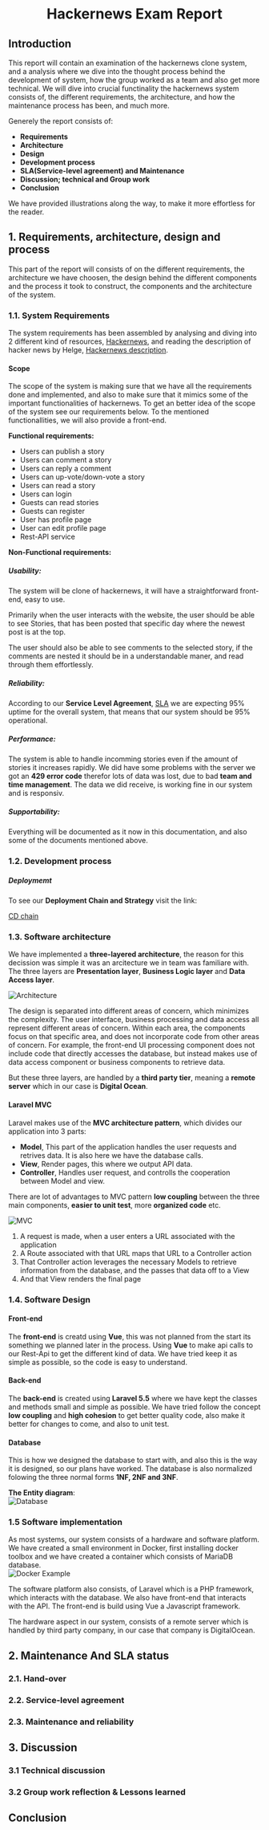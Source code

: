 <h1 align="center"> Hackernews Exam Report </h1>

## Introduction
This report will contain an examination of the hackernews clone system, and a analysis where we dive into the thought process behind the development of system, how the group worked as a team and also get more technical. 
We will dive into crucial functinality the hackernews system consists of, the different requirements, the architecture, and how the maintenance process has been, and much more. 

Generely the report consists of:
+ **Requirements** 
+ **Architecture** 
+ **Design** 
+ **Development process**
+ **SLA(Service-level agreement) and Maintenance**  
+ **Discussion; technical and Group work**
+ **Conclusion** 

We have provided illustrations along the way, to make it more effortless for the reader.  

## 1. Requirements, architecture, design and process
This part of the report will consists of on the different requirements, the architecture we have choosen, the design behind the different components and the process it took to construct, the components and the architecture of the system.   
### 1.1. System Requirements 
The system requirements has been assembled by analysing and diving into 2 different kind of resources, [Hackernews](https://news.ycombinator.com), and reading the description of hacker news by Helge, [Hackernews description](https://github.com/datsoftlyngby/soft2017fall-lsd-teaching-material/blob/master/assignments/01-HN%20Clone%20Task%20Description.ipynb ). 

#### Scope 
The scope of the system is making sure that we have all the requirements done and implemented, and also to make sure that it mimics some of the important functionalities of hackernews. To get an better idea of the scope of the system see our requirements below. To the mentioned functionallities, we will also provide a front-end.   

**Functional requirements:**
+ Users can publish a story
+ Users can comment a story
+ Users can reply a comment
+ Users can up-vote/down-vote a story
+ Users can read a story
+ Users can login
+ Guests can read stories
+ Guests can register
+ User has profile page
+ User can edit profile page
+ Rest-API service

**Non-Functional requirements:**
##### Usability: 
The system will be clone of hackernews, it will have a straightforward front-end, easy to use. 

Primarily when the user interacts with the website, the user should be able to see Stories, that has been posted that specific day where the newest post is at the top.    

The user should also be able to see comments to the selected story, if the comments are nested it should be in a understandable maner, and read through them effortlessly.   

##### Reliability:
According to our **Service Level Agreement**, [SLA](https://github.com/HakimiX/SLA) we are expecting 95% uptime for the overall system, that means that our system should be 95% operational. 

##### Performance:
The system is able to handle incomming stories even if the amount of stories it increases rapidly. 
We did have some problems with the server we got an **429 error code** therefor lots of data was lost, due to bad **team and time management**. The data we did receive, is working fine in our system and is responsiv.   

##### Supportability:
Everything will be documented as it now in this documentation, and also some of the documents mentioned above.  

### 1.2. Development process

##### Deploymemt
To see our **Deployment Chain and Strategy** visit the link:

[CD chain](https://github.com/bigstepdenmark/HackerNews/blob/master/cd-documentation.md)

### 1.3. Software architecture 
We have implemented a **three-layered architecture**, the reason for this decission was simple it was an arcitecture we in team was familiare with. 
The three layers are **Presentation layer**, **Business Logic layer** and **Data Access layer**. 

![Architecture](https://github.com/Mazlumsert1/Lsd-Report/blob/master/images/Architecture.jpg)

The design is separated into different areas of concern, which minimizes the complexity. The user interface, business processing and data access all represent different areas of concern. Within each area, the components focus on that specific area, and does not incorporate code from other areas of concern. For example, the front-end UI processing component does not include code that directly accesses the database, but instead makes use of data access component or business components to retrieve data.

But these three layers, are handled by a **third party tier**, meaning a **remote server** which in our case is **Digital Ocean**. 

#### Laravel MVC
Laravel makes use of the **MVC architecture pattern**, which divides our application into 3 parts:

+ **Model**, This part of the application handles the user requests and retrives data. It is also here we have the database calls.    
+ **View**, Render pages, this where we output API data.  
+ **Controller**, Handles user request, and controlls the cooperation between Model and view. 

There are lot of advantages to MVC pattern **low coupling** between the three main components, **easier to unit test**, more **organized code** etc.  

![MVC](https://github.com/Mazlumsert1/Lsd-Report/blob/master/images/MVC_Model.jpg)

1. A request is made, when a user enters a URL associated with the application
2. A Route associated with that URL maps that URL to a Controller action
3. That Controller action leverages the necessary Models to retrieve information from the database, and the passes that data off to a View
4. And that View renders the final page

### 1.4. Software Design 

#### Front-end
The **front-end** is creatd using **Vue**, this was not planned from the start its something we planned later in the process. Using **Vue** to make api calls to our Rest-Api to get the different kind of data. We have tried keep it as simple as possible, so the code is easy to understand.    

#### Back-end
The **back-end** is created using **Laravel 5.5** where we have kept the classes and methods small and simple as possible. We have tried follow the concept **low coupling** and **high cohesion** to get better quality code, also make it better for changes to come, and also to unit test.      

#### Database
This is how we designed the database to start with, and also this is the way it is designed, so our plans have worked. The database is also normalized folowing the three normal forms **1NF, 2NF and 3NF**.  

**The Entity diagram**:  
![Database](https://github.com/Mazlumsert1/Lsd-Report/blob/master/images/database.png)


### 1.5 Software implementation 
As most systems, our system consists of a hardware and software platform. 
We have created a small environment in Docker, first installing docker toolbox and we have created a container which consists of MariaDB database.   
![Docker Example](https://github.com/Mazlumsert1/Lsd-Report/blob/master/images/DockerCommand.JPG)

The software platform also consists, of Laravel which is a PHP framework, which interacts with the database. We also have front-end that interacts with the API. The front-end is build using Vue a Javascript framework. 

The hardware aspect in our system, consists of a remote server which is handled by third party company, in our case that company is DigitalOcean.    

## 2. Maintenance And SLA status 

### 2.1. Hand-over

### 2.2. Service-level agreement

### 2.3. Maintenance and reliability


## 3. Discussion

### 3.1 Technical discussion

### 3.2 Group work reflection & Lessons learned


## Conclusion



